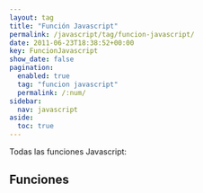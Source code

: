 ```yaml
---
layout: tag
title: "Función Javascript"
permalink: /javascript/tag/funcion-javascript/
date: 2011-06-23T18:38:52+00:00
key: FuncionJavascript
show_date: false
pagination: 
  enabled: true
  tag: "funcion javascript"
  permalink: /:num/    
sidebar:
  nav: javascript
aside:
  toc: true
---
```


Todas las funciones Javascript:
<h2>Funciones</h2>